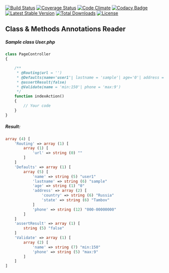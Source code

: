 [![Build Status](https://travis-ci.org/Jagepard/Rudra-Annotations.svg?branch=master)](https://travis-ci.org/Jagepard/Rudra-Annotations)
[![Coverage Status](https://coveralls.io/repos/github/Jagepard/Rudra-Annotations/badge.svg?branch=master)](https://coveralls.io/github/Jagepard/Rudra-Annotations?branch=master)
[![Code Climate](https://lima.codeclimate.com/github/Jagepard/Rudra-Annotations/badges/gpa.svg)](https://lima.codeclimate.com/github/Jagepard/Rudra-Annotations)
[![Codacy Badge](https://api.codacy.com/project/badge/Grade/af16eedc760948a8b0458e7cce92aed3)](https://www.codacy.com/app/Jagepard/Rudra-Annotations?utm_source=github.com&amp;utm_medium=referral&amp;utm_content=Jagepard/Rudra-Annotations&amp;utm_campaign=Badge_Grade)
[![Latest Stable Version](https://poser.pugx.org/rudra/validation/v/stable)](https://packagist.org/packages/rudra/annotations)
[![Total Downloads](https://poser.pugx.org/rudra/validation/downloads)](https://packagist.org/packages/rudra/annotations)
[![License](https://poser.pugx.org/rudra/validation/license)](https://packagist.org/packages/rudra/annotations)

## Class & Methods Annotations Reader

##### Sample class User.php

```php
class PageController
{

    /**
     * @Routing(url = '')
     * @Defaults(name='user1'| lastname = 'sample'| age='0'| address = {country : 'Russia', state : 'Tambov'}| phone = '000-00000000')
     * @assertResult(false)
     * @Validate(name = 'min:150'| phone = 'max:9')
     */
    function indexAction()
    {
        // Your code
    }        
}
```
##### Result:

```php
array (4) [
    'Routing' => array (1) [
        array (1) [
            'url' => string (0) ""
        ]
    ]
    'Defaults' => array (1) [
        array (5) [
            'name' => string (5) "user1"
            'lastname' => string (6) "sample"
            'age' => string (1) "0"
            'address' => array (2) [
                'country' => string (6) "Russia"
                'state' => string (6) "Tambov"
            ]
            'phone' => string (12) "000-00000000"
        ]
    ]
    'assertResult' => array (1) [
        string (5) "false"
    ]
    'Validate' => array (1) [
        array (2) [
            'name' => string (7) "min:150"
            'phone' => string (5) "max:9"
        ]
    ]
]
```   
